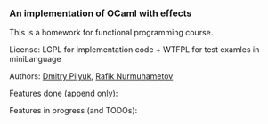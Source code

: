 ### An implementation of OCaml with effects

This is a homework for functional programming course.

License: LGPL for implementation code + WTFPL for test examles in miniLanguage

Authors: [Dmitry Pilyuk](https://t.me/DmtrPlk), [Rafik Nurmuhametov](https://t.me/nrrafik)

Features done (append only):

Features in progress (and TODOs):

